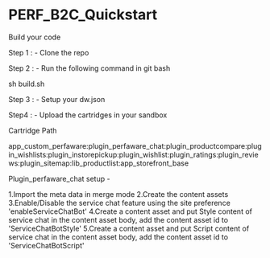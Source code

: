 # PERF_B2C_Quickstart

Build your code

  Step 1 : -
  Clone the repo

  Step 2 : -
  Run the following command in git bash

  sh build.sh

  Step 3 : -
  Setup your dw.json

  Step4 : -
  Upload the cartridges in your sandbox

Cartridge Path 

app_custom_perfaware:plugin_perfaware_chat:plugin_productcompare:plugin_wishlists:plugin_instorepickup:plugin_wishlist:plugin_ratings:plugin_reviews:plugin_sitemap:lib_productlist:app_storefront_base

Plugin_perfaware_chat setup -

1.Import the meta data in merge mode
2.Create the content assets 
3.Enable/Disable the service chat feature using the site preference 'enableServiceChatBot'
4.Create a content asset and put Style content of service chat in the content asset body, add the content asset id to 'ServiceChatBotStyle'
5.Create a content asset and put Script content of service chat in the content asset body, add the content asset id to 'ServiceChatBotScript'
